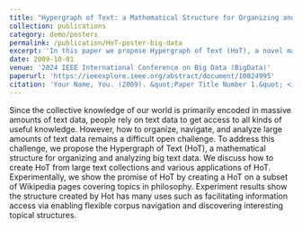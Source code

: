 ```yaml
---
title: "Hypergraph of Text: a Mathematical Structure for Organizing and Analyzing Big Text Data"
collection: publications
category: demo/posters
permalink: /publication/HoT-poster-big-data
excerpt: 'In this paper we propose Hypergraph of Text (HoT), a novel mathmatical structure for organizing and analyzing text data'
date: 2009-10-01
venue: '2024 IEEE International Conference on Big Data (BigData)'
paperurl: 'https://ieeexplore.ieee.org/abstract/document/10824995'
citation: 'Your Name, You. (2009). &quot;Paper Title Number 1.&quot; <i>Journal 1</i>. 1(1).'
---
```


Since the collective knowledge of our world is primarily encoded in massive amounts of text data, people rely on text data to get access to all kinds of useful knowledge. However, how to organize, navigate, and analyze large amounts of text data remains a difficult open challenge. To address this challenge, we propose the Hypergraph of Text (HoT), a mathematical structure for organizing and analyzing big text data. We discuss how to create HoT from large text collections and various applications of HoT. Experimentally, we show the promise of HoT by creating a HoT on a subset of Wikipedia pages covering topics in philosophy. Experiment results show the structure created by Hot has many uses such as facilitating information access via enabling flexible corpus navigation and discovering interesting topical structures.